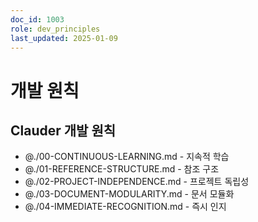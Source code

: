 ```yaml
---
doc_id: 1003
role: dev_principles
last_updated: 2025-01-09
---
```


# 개발 원칙

## Clauder 개발 원칙
- @./00-CONTINUOUS-LEARNING.md - 지속적 학습
- @./01-REFERENCE-STRUCTURE.md - 참조 구조
- @./02-PROJECT-INDEPENDENCE.md - 프로젝트 독립성
- @./03-DOCUMENT-MODULARITY.md - 문서 모듈화
- @./04-IMMEDIATE-RECOGNITION.md - 즉시 인지
